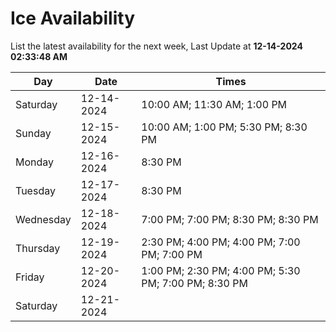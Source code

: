 # Ice Availability

List the latest availability for the next week, Last Update at **12-14-2024 02:33:48 AM**

| Day         | Date        | Times       |
| ----------- | ----------- | ----------- |
|Saturday|12-14-2024|10:00 AM; 11:30 AM; 1:00 PM|
|Sunday|12-15-2024|10:00 AM; 1:00 PM; 5:30 PM; 8:30 PM|
|Monday|12-16-2024|8:30 PM|
|Tuesday|12-17-2024|8:30 PM|
|Wednesday|12-18-2024|7:00 PM; 7:00 PM; 8:30 PM; 8:30 PM|
|Thursday|12-19-2024|2:30 PM; 4:00 PM; 4:00 PM; 7:00 PM; 7:00 PM|
|Friday|12-20-2024|1:00 PM; 2:30 PM; 4:00 PM; 5:30 PM; 7:00 PM; 8:30 PM|
|Saturday|12-21-2024||
